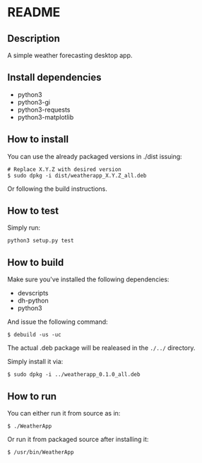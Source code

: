 # README

## Description

A simple weather forecasting desktop app.

## Install dependencies

* python3
* python3-gi
* python3-requests
* python3-matplotlib

## How to install

You can use the already packaged versions in ./dist issuing:

```
# Replace X.Y.Z with desired version
$ sudo dpkg -i dist/weatherapp_X.Y.Z_all.deb
```

Or following the build instructions.

## How to test

Simply run:

```
python3 setup.py test
```

## How to build

Make sure you've installed the following dependencies:

* devscripts
* dh-python
* python3

And issue the following command:

```
$ debuild -us -uc
```

The actual .deb package will be realeased in the `./../` directory.

Simply install it via:

```
$ sudo dpkg -i ../weatherapp_0.1.0_all.deb
```

## How to run

You can either run it from source as in:

```
$ ./WeatherApp
```

Or run it from packaged source after installing it:

```
$ /usr/bin/WeatherApp
```
